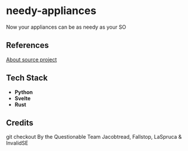 # needy-appliances
Now your appliances can be as needy as your SO

## References
[About source project](https://questionable.org.nz/info/about/)

## Tech Stack
- **Python**
- **Svelte**
- **Rust**

## Credits
git checkout By the Questionable Team
Jacobtread, Fallstop, LaSpruca & InvalidSE
